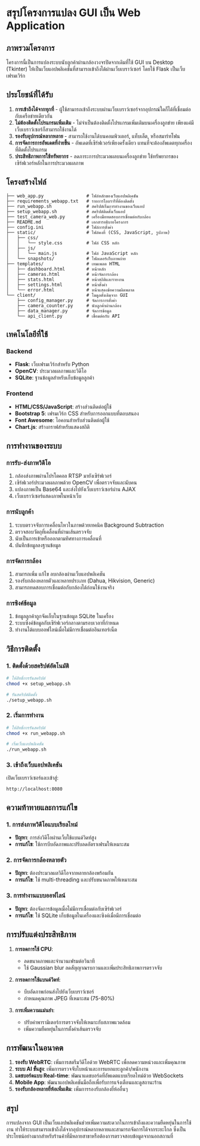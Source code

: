 # สรุปโครงการแปลง GUI เป็น Web Application

## ภาพรวมโครงการ

โครงการนี้เป็นการแปลงระบบนับลูกค้าผ่านกล้องวงจรปิดจากเดิมที่ใช้ GUI บน Desktop (Tkinter) ให้เป็นเว็บแอปพลิเคชันที่สามารถเข้าถึงได้ผ่านเว็บเบราว์เซอร์ โดยใช้ Flask เป็นเว็บเฟรมเวิร์ก

## ประโยชน์ที่ได้รับ

1. **การเข้าถึงได้จากทุกที่** - ผู้ใช้สามารถเข้าถึงระบบผ่านเว็บเบราว์เซอร์จากอุปกรณ์ใดก็ได้ที่เชื่อมต่อกับเครือข่ายเดียวกัน
2. **ไม่ต้องติดตั้งโปรแกรมเพิ่มเติม** - ไม่จำเป็นต้องติดตั้งโปรแกรมเพิ่มเติมบนเครื่องลูกข่าย เพียงแค่มีเว็บเบราว์เซอร์ก็สามารถใช้งานได้
3. **รองรับอุปกรณ์หลากหลาย** - สามารถใช้งานได้บนคอมพิวเตอร์, แท็บเล็ต, หรือสมาร์ทโฟน
4. **การจัดการการอัพเดตที่ง่ายขึ้น** - อัพเดตที่เซิร์ฟเวอร์เพียงครั้งเดียว แทนที่จะต้องอัพเดตทุกเครื่องที่ติดตั้งโปรแกรม
5. **ประสิทธิภาพการใช้ทรัพยากร** - ลดภาระการประมวลผลบนเครื่องลูกข่าย ใช้ทรัพยากรของเซิร์ฟเวอร์หลักในการประมวลผลภาพ

## โครงสร้างไฟล์

```
├── web_app.py                # ไฟล์หลักของเว็บแอปพลิเคชัน
├── requirements_webapp.txt   # รายการไลบรารีที่ต้องติดตั้ง
├── run_webapp.sh             # สคริปต์เริ่มการทำงานของเว็บแอป
├── setup_webapp.sh           # สคริปต์ติดตั้งเว็บแอป
├── test_camera_web.py        # เครื่องมือทดสอบการเชื่อมต่อกับกล้อง
├── README.md                 # เอกสารอธิบายโครงการ
├── config.ini                # ไฟล์การตั้งค่า
├── static/                   # ไฟล์คงที่ (CSS, JavaScript, รูปภาพ)
│   ├── css/
│   │   └── style.css         # ไฟล์ CSS หลัก
│   ├── js/
│   │   └── main.js           # ไฟล์ JavaScript หลัก
│   └── snapshots/            # โฟลเดอร์เก็บภาพถ่าย
├── templates/                # เทมเพลต HTML
│   ├── dashboard.html        # หน้าหลัก
│   ├── cameras.html          # หน้าจัดการกล้อง
│   ├── stats.html            # หน้าสถิติและรายงาน
│   ├── settings.html         # หน้าตั้งค่า
│   └── error.html            # หน้าแสดงข้อความผิดพลาด
└── client/                   # โมดูลดั้งเดิมจาก GUI
    ├── config_manager.py     # จัดการการตั้งค่า
    ├── camera_counter.py     # นับลูกค้าผ่านกล้อง
    ├── data_manager.py       # จัดการข้อมูล
    └── api_client.py         # เชื่อมต่อกับ API
```

## เทคโนโลยีที่ใช้

### Backend
- **Flask**: เว็บเฟรมเวิร์กสำหรับ Python
- **OpenCV**: ประมวลผลภาพและวิดีโอ
- **SQLite**: ฐานข้อมูลสำหรับเก็บข้อมูลลูกค้า

### Frontend
- **HTML/CSS/JavaScript**: สร้างส่วนติดต่อผู้ใช้
- **Bootstrap 5**: เฟรมเวิร์ก CSS สำหรับการออกแบบที่ตอบสนอง
- **Font Awesome**: ไอคอนสำหรับส่วนติดต่อผู้ใช้
- **Chart.js**: สร้างกราฟสำหรับแสดงสถิติ

## การทำงานของระบบ

### การรับ-ส่งภาพวิดีโอ
1. กล้องส่งภาพผ่านโปรโตคอล RTSP มายังเซิร์ฟเวอร์
2. เซิร์ฟเวอร์ประมวลผลภาพด้วย OpenCV เพื่อตรวจจับและนับคน
3. แปลงภาพเป็น Base64 และส่งไปยังเว็บเบราว์เซอร์ผ่าน AJAX
4. เว็บเบราว์เซอร์แสดงภาพในหน้าเว็บ

### การนับลูกค้า
1. ระบบตรวจจับการเคลื่อนไหวในภาพด้วยเทคนิค Background Subtraction
2. ตรวจสอบวัตถุที่เคลื่อนที่ผ่านเส้นตรวจจับ
3. นับเป็นการเข้าหรือออกตามทิศทางการเคลื่อนที่
4. บันทึกข้อมูลลงฐานข้อมูล

### การจัดการกล้อง
1. สามารถเพิ่ม แก้ไข ลบกล้องผ่านเว็บแอปพลิเคชัน
2. รองรับกล้องหลายตัวและหลายประเภท (Dahua, Hikvision, Generic)
3. สามารถทดสอบการเชื่อมต่อกับกล้องได้ก่อนใช้งานจริง

### การซิงค์ข้อมูล
1. ข้อมูลลูกค้าถูกจัดเก็บในฐานข้อมูล SQLite ในเครื่อง
2. ระบบซิงค์ข้อมูลกับเซิร์ฟเวอร์กลางตามรอบเวลาที่กำหนด
3. ทำงานได้แบบออฟไลน์เมื่อไม่มีการเชื่อมต่ออินเทอร์เน็ต

## วิธีการติดตั้ง

### 1. ติดตั้งด้วยสคริปต์อัตโนมัติ

```bash
# ให้สิทธิ์การรันสคริปต์
chmod +x setup_webapp.sh

# รันสคริปต์ติดตั้ง
./setup_webapp.sh
```

### 2. เริ่มการทำงาน

```bash
# ให้สิทธิ์การรันสคริปต์
chmod +x run_webapp.sh

# เริ่มเว็บแอปพลิเคชัน
./run_webapp.sh
```

### 3. เข้าถึงเว็บแอปพลิเคชัน

เปิดเว็บเบราว์เซอร์และเข้าสู่:
```
http://localhost:8080
```

## ความท้าทายและการแก้ไข

### 1. การส่งภาพวิดีโอแบบเรียลไทม์
- **ปัญหา**: การส่งวิดีโอผ่านเว็บใช้แบนด์วิดท์สูง
- **การแก้ไข**: ใช้การบีบอัดภาพและปรับลดอัตราเฟรมให้เหมาะสม

### 2. การจัดการกล้องหลายตัว
- **ปัญหา**: ต้องประมวลผลวิดีโอจากหลายกล้องพร้อมกัน
- **การแก้ไข**: ใช้ multi-threading และปรับขนาดภาพให้เหมาะสม

### 3. การทำงานแบบออฟไลน์
- **ปัญหา**: ต้องจัดการข้อมูลเมื่อไม่มีการเชื่อมต่อกับเซิร์ฟเวอร์
- **การแก้ไข**: ใช้ SQLite เก็บข้อมูลในเครื่องและซิงค์เมื่อมีการเชื่อมต่อ

## การปรับแต่งประสิทธิภาพ

1. **การลดการใช้ CPU**:
   - ลดขนาดภาพและจำนวนเฟรมต่อวินาที
   - ใช้ Gaussian blur ลดสัญญาณรบกวนและเพิ่มประสิทธิภาพการตรวจจับ

2. **การลดการใช้แบนด์วิดท์**:
   - บีบอัดภาพก่อนส่งไปยังเว็บเบราว์เซอร์
   - กำหนดคุณภาพ JPEG ที่เหมาะสม (75-80%)

3. **การเพิ่มความแม่นยำ**:
   - ปรับค่าพารามิเตอร์การตรวจจับให้เหมาะกับสภาพแวดล้อม
   - เพิ่มความยืดหยุ่นในการตั้งค่าเส้นตรวจจับ

## การพัฒนาในอนาคต

1. **รองรับ WebRTC**: เพิ่มการสตรีมวิดีโอด้วย WebRTC เพื่อลดความหน่วงและเพิ่มคุณภาพ
2. **ระบบ AI ขั้นสูง**: เพิ่มการตรวจจับใบหน้าและการแยกแยะลูกค้า/พนักงาน
3. **แดชบอร์ดแบบ Real-time**: พัฒนาแดชบอร์ดที่อัพเดตแบบเรียลไทม์ด้วย WebSockets
4. **Mobile App**: พัฒนาแอปพลิเคชันมือถือเพื่อรับการแจ้งเตือนและดูสถานะร้าน
5. **รองรับกล้องหลายยี่ห้อเพิ่มเติม**: เพิ่มการรองรับกล้องยี่ห้ออื่นๆ

## สรุป

การแปลงจาก GUI เป็นเว็บแอปพลิเคชันช่วยเพิ่มความสะดวกในการเข้าถึงและความยืดหยุ่นในการใช้งาน ทำให้ระบบสามารถเข้าถึงได้จากอุปกรณ์หลากหลายและสามารถจัดการได้จากระยะไกล ซึ่งเป็นประโยชน์อย่างมากสำหรับร้านค้าที่มีหลายสาขาหรือต้องการตรวจสอบข้อมูลจากนอกสถานที่